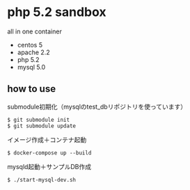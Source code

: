 # php 5.2 sandbox

all in one container
- centos 5
- apache 2.2
- php 5.2
- mysql 5.0

## how to use

submodule初期化（mysqlのtest_dbリポジトリを使っています）

```
$ git submodule init
$ git submodule update
```

イメージ作成＋コンテナ起動

```
$ docker-compose up --build
```

mysqld起動＋サンプルDB作成

```
$ ./start-mysql-dev.sh
```
